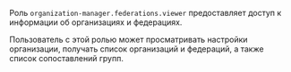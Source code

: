 Роль `organization-manager.federations.viewer` предоставляет доступ к информации об организациях и федерациях.

Пользователь с этой ролью может просматривать настройки организации, получать список организаций и федераций, а также список сопоставлений групп.
